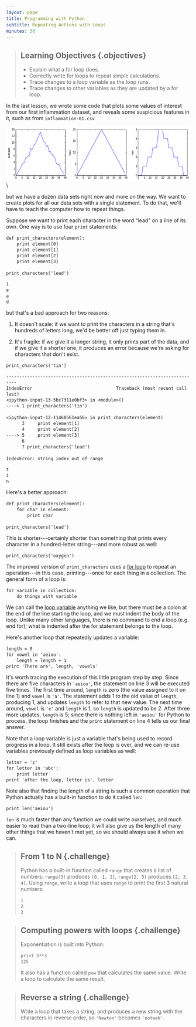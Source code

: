 ```yaml
---
layout: page
title: Programming with Python
subtitle: Repeating Actions with Loops
minutes: 30
---
```

> ## Learning Objectives {.objectives}
>
> *   Explain what a for loop does.
> *   Correctly write for loops to repeat simple calculations.
> *   Trace changes to a loop variable as the loop runs.
> *   Trace changes to other variables as they are updated by a for loop.

In the last lesson,
we wrote some code that plots some values of interest from our first inflammation dataset,
and reveals some suspicious features in it, such as from `inflammation-01.csv`

![Analysis of inflammation-01.csv](fig/03-loop_2_0.png)\

but we have a dozen data sets right now and more on the way.
We want to create plots for all our data sets with a single statement.
To do that, we'll have to teach the computer how to repeat things.


Suppose we want to print each character in the word "lead" on a line of its own.
One way is to use four `print` statements:

~~~ {.python}
def print_characters(element):
    print element[0]
    print element[1]
    print element[2]
    print element[3]

print_characters('lead')
~~~
~~~ {.output}
l
e
a
d
~~~

but that's a bad approach for two reasons:

1.  It doesn't scale:
    if we want to print the characters in a string that's hundreds of letters long,
    we'd be better off just typing them in.

1.  It's fragile:
    if we give it a longer string,
    it only prints part of the data,
    and if we give it a shorter one,
    it produces an error because we're asking for characters that don't exist.

~~~ {.python}
print_characters('tin')
~~~
~~~ {.error}
--------------------------------------------------------------------------
IndexError                                Traceback (most recent call last)
<ipython-input-13-5bc7311e0bf3> in <module>()
----> 1 print_characters('tin')

<ipython-input-12-11460561ea56> in print_characters(element)
      3     print element[1]
      4     print element[2]
----> 5     print element[3]
      6
      7 print_characters('lead')

IndexError: string index out of range
~~~
~~~ {.output}
t
i
n
~~~

Here's a better approach:

~~~ {.python}
def print_characters(element):
    for char in element:
        print char

print_characters('lead')
~~~

This is shorter---certainly shorter than something that prints every character in a hundred-letter string---and
more robust as well:

~~~ {.python}
print_characters('oxygen')
~~~

The improved version of `print_characters` uses a [for loop](reference.html#for-loop)
to repeat an operation---in this case, printing---once for each thing in a collection.
The general form of a loop is:

~~~ {.python}
for variable in collection:
    do things with variable
~~~

We can call the [loop variable](reference.html#loop-variable) anything we like,
but there must be a colon at the end of the line starting the loop,
and we must indent the body of the loop. Unlike many other languages, there is no
command to end a loop (e.g. end for); what is indented after the for statement belongs to the loop.

Here's another loop that repeatedly updates a variable:

~~~ {.python}
length = 0
for vowel in 'aeiou':
    length = length + 1
print 'There are', length, 'vowels'
~~~

It's worth tracing the execution of this little program step by step.
Since there are five characters in `'aeiou'`,
the statement on line 3 will be executed five times.
The first time around,
`length` is zero (the value assigned to it on line 1)
and `vowel` is `'a'`.
The statement adds 1 to the old value of `length`,
producing 1,
and updates `length` to refer to that new value.
The next time around,
`vowel` is `'e'` and `length` is 1,
so `length` is updated to be 2.
After three more updates,
`length` is 5;
since there is nothing left in `'aeiou'` for Python to process,
the loop finishes
and the `print` statement on line 4 tells us our final answer.

Note that a loop variable is just a variable that's being used to record progress in a loop.
It still exists after the loop is over,
and we can re-use variables previously defined as loop variables as well:

~~~ {.python}
letter = 'z'
for letter in 'abc':
    print letter
print 'after the loop, letter is', letter
~~~

Note also that finding the length of a string is such a common operation
that Python actually has a built-in function to do it called `len`:

~~~ {.python}
print len('aeiou')
~~~

`len` is much faster than any function we could write ourselves,
and much easier to read than a two-line loop;
it will also give us the length of many other things that we haven't met yet,
so we should always use it when we can.


> ## From 1 to N {.challenge}
>
> Python has a built-in function called `range` that creates a list of numbers:
> `range(3)` produces `[0, 1, 2]`, `range(2, 5)` produces `[2, 3, 4]`.
> Using `range`,
> write a loop that uses `range` to print the first 3 natural numbers:
>
> ~~~ {.python}
> 1
> 2
> 3
> ~~~

> ## Computing powers with loops {.challenge}
>
> Exponentiation is built into Python:
>
>~~~ {.python}
> print 5**3
> 125
> ~~~
>
> It also has a function called `pow` that calculates the same value.
> Write a loop to calculate the same result.

> ## Reverse a string {.challenge}
>
> Write a loop that takes a string,
> and produces a new string with the characters in reverse order,
> so `'Newton'` becomes `'notweN'`.
